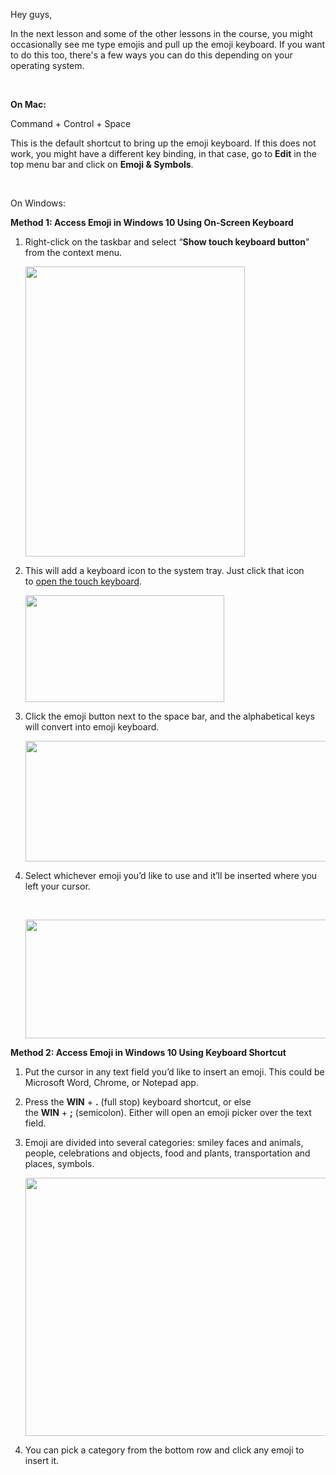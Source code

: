 <p>Hey guys,</p><p>In the next lesson and some of the other lessons in the course, you might occasionally see me type emojis and pull up the emoji keyboard. If you want to do this too, there's a few ways you can do this depending on your operating system.</p><p><br></p><p><strong>On Mac:</strong></p><p>Command + Control + Space</p><p>This is the default shortcut to bring up the emoji keyboard. If this does not work, you might have a different key binding, in that case, go to <strong>Edit</strong> in the top menu bar and click on <strong>Emoji &amp; Symbols</strong>.</p><p><br></p><p>On Windows:</p><p><strong>Method 1: Access Emoji in Windows 10 Using On-Screen Keyboard</strong></p><ol><li><p>Right-click on the taskbar and select “<strong>Show touch keyboard button</strong>” from the context menu.</p><p><img height="464" src="https://www.top-password.com/blog/wp-content/uploads/2017/04/show-touch-keyboard-button.png" width="351"></p></li><li><p>This will add a keyboard icon to the system tray. Just click that icon to <a href="https://www.top-password.com/blog/how-to-open-and-use-windows-10-touch-keyboard/" rel="noopener noreferrer" target="_blank">open the touch keyboard</a>.</p><p><img height="171" src="https://www.top-password.com/blog/wp-content/uploads/2017/04/windows-10-touch-keyboard-icon.png" width="318"></p></li><li><p>Click the emoji button next to the space bar, and the alphabetical keys will convert into emoji keyboard.</p><p><img height="193" src="https://www.top-password.com/blog/wp-content/uploads/2017/09/touch-keyboard.png" width="600"></p></li><li><p>Select whichever emoji you’d like to use and it’ll be inserted where you left your cursor.</p><p><br></p><p><img height="190" src="https://www.top-password.com/blog/wp-content/uploads/2017/09/emoji-keyboard.png" width="600"></p></li></ol><p><strong>Method 2: Access Emoji in Windows 10 Using Keyboard Shortcut</strong></p><ol><li><p>Put the cursor in any text field you’d like to insert an emoji. This could be Microsoft Word, Chrome, or Notepad app.</p></li><li><p>Press the <strong>WIN</strong> + <strong>.</strong> (full stop) keyboard shortcut, or else the <strong>WIN</strong> + <strong>;</strong> (semicolon). Either will open an emoji picker over the text field.</p></li><li><p>Emoji are divided into several categories: smiley faces and animals, people, celebrations and objects, food and plants, transportation and places, symbols.</p><p><img height="413" src="https://www.top-password.com/blog/wp-content/uploads/2017/09/windows-10-emoji-picker.png" width="587"></p></li><li><p>You can pick a category from the bottom row and click any emoji to insert it.</p></li></ol>